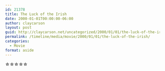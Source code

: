 ```yaml
---
id: 21378
title: The Luck of the Irish
date: 2000-01-01T00:00:00-06:00
author: claycarson
layout: post
guid: http://claycarson.net/uncategorized/2000/01/01/the-luck-of-the-irish/
permalink: /timeline/media/movie/2000/01/01/the-luck-of-the-irish/
categories:
  - Movie
format: aside
---
```

<div class="media-details"></div>

<div class="media-creator"></div>

<div class="media-rating">☆☆☆☆☆</div>